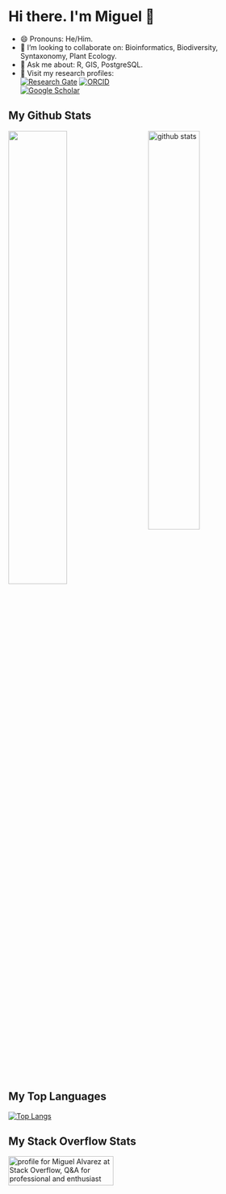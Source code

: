 # Hi there. I'm Miguel 👋

- 😄 Pronouns: He/Him.
- 👯 I’m looking to collaborate on: Bioinformatics, Biodiversity, Syntaxonomy, Plant Ecology.
- 💬 Ask me about: R, GIS, PostgreSQL.
- :page_facing_up: Visit my research profiles:\
  [![Research Gate](https://img.shields.io/badge/Research_Gate-M_Alvarez-brightgreen.svg)](https://www.researchgate.net/profile/Miguel-Alvarez-9)
  [![ORCID](https://img.shields.io/badge/ORCID-0000--0003--1500--1834-green.svg)](https://orcid.org/0000-0003-1500-1834)\
  [![Google Scholar](https://img.shields.io/badge/Google_Scholar-M_Alvarez-blue.svg)](https://scholar.google.de/citations?user=z29UaXQAAAAJ&hl)
  
## My Github Stats

<img src="https://github-readme-stats.vercel.app/api?username=kamapu&show_icons=true&theme=gotham" alt="github stats" width="45%" align="right"/>
<img src="https://github-readme-streak-stats.herokuapp.com/?user=kamapu&theme=dark" width="48%" >

## My Top Languages

[![Top Langs](https://github-readme-stats.vercel.app/api/top-langs/?username=kamapu&exclude_repo=kamapu,kamapu.github.io)](https://github.com/kamapu/github-readme-stats)

## My Stack Overflow Stats

<a href="https://stackoverflow.com/users/5846398/miguel-alvarez"><img src="https://stackoverflow.com/users/flair/5846398.png" width="208" height="58" alt="profile for Miguel Alvarez at Stack Overflow, Q&amp;A for professional and enthusiast programmers" title="profile for Miguel Alvarez at Stack Overflow, Q&amp;A for professional and enthusiast programmers"></a>

<!--
**kamapu/kamapu** is a ✨ _special_ ✨ repository because its `README.md` (this file) appears on your GitHub profile.

Here are some ideas to get you started:

- 🔭 I’m currently working on ...
- 🌱 I’m currently learning ...
- 👯 I’m looking to collaborate on ...
- 🤔 I’m looking for help with ...
- 💬 Ask me about ...
- 📫 How to reach me: ...
- 😄 Pronouns: ...
- ⚡ Fun fact: ...
-->
